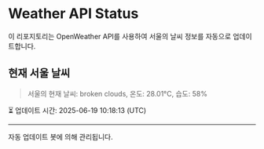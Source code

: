 
# Weather API Status

이 리포지토리는 OpenWeather API를 사용하여 서울의 날씨 정보를 자동으로 업데이트합니다.

## 현재 서울 날씨
> 서울의 현재 날씨: broken clouds, 온도: 28.01°C, 습도: 58%

⏳ 업데이트 시간: 2025-06-19 10:18:13 (UTC)

---
자동 업데이트 봇에 의해 관리됩니다.
